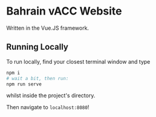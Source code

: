 # Bahrain vACC Website

Written in the Vue.JS framework.

## Running Locally

To run locally, find your closest terminal window and type

```sh
npm i
# wait a bit, then run:
npm run serve
```

whilst inside the project's directory.

Then navigate to `localhost:8080`!
